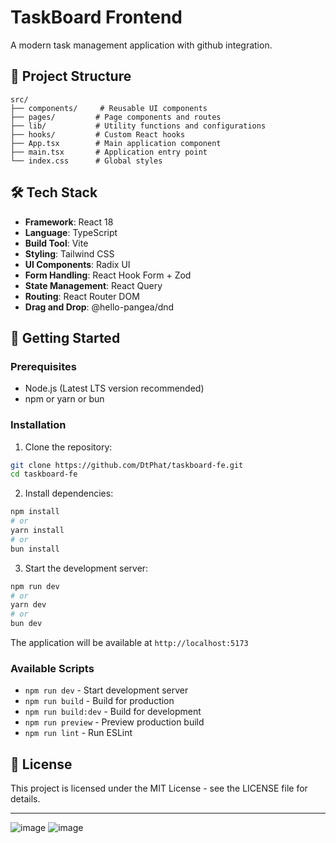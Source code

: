 # TaskBoard Frontend
A modern task management application with github integration.

## 📁 Project Structure

```
src/
├── components/     # Reusable UI components
├── pages/         # Page components and routes
├── lib/           # Utility functions and configurations
├── hooks/         # Custom React hooks
├── App.tsx        # Main application component
├── main.tsx       # Application entry point
└── index.css      # Global styles
```

## 🛠️ Tech Stack

- **Framework**: React 18
- **Language**: TypeScript
- **Build Tool**: Vite
- **Styling**: Tailwind CSS
- **UI Components**: Radix UI
- **Form Handling**: React Hook Form + Zod
- **State Management**: React Query
- **Routing**: React Router DOM
- **Drag and Drop**: @hello-pangea/dnd

## 🚀 Getting Started

### Prerequisites

- Node.js (Latest LTS version recommended)
- npm or yarn or bun

### Installation

1. Clone the repository:
```bash
git clone https://github.com/DtPhat/taskboard-fe.git
cd taskboard-fe
```

2. Install dependencies:
```bash
npm install
# or
yarn install
# or
bun install
```

3. Start the development server:
```bash
npm run dev
# or
yarn dev
# or
bun dev
```

The application will be available at `http://localhost:5173`

### Available Scripts

- `npm run dev` - Start development server
- `npm run build` - Build for production
- `npm run build:dev` - Build for development
- `npm run preview` - Preview production build
- `npm run lint` - Run ESLint

## 📄 License

This project is licensed under the MIT License - see the LICENSE file for details.

-------------
![image](https://github.com/user-attachments/assets/cbda0d1d-426c-4533-a638-162849e71fd9)
![image](https://github.com/user-attachments/assets/4a1fff0f-07c0-4de0-b718-9b84b7a566be)


